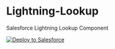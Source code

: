 # Lightning-Lookup
Salesforce Lightning Lookup Component


<a href="https://githubsfdeploy.herokuapp.com?owner=jrattanpal&repo=Lightning-Lookup">
  <img alt="Deploy to Salesforce" src="https://raw.githubusercontent.com/afawcett/githubsfdeploy/master/deploy.png">
</a>